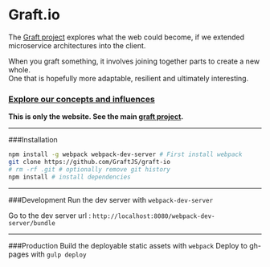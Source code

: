# Graft.io

The [Graft project](http://graft.io) explores what the web could become, if we extended microservice architectures into the client.  

When you graft something, it involves joining together parts to create a new whole.  
One that is hopefully more adaptable, resilient and ultimately interesting.

### [Explore our concepts and influences](http://wayfinder.co/pathways/5365c71219e552110093ba31/graft-full-stack-node-js-through-microservices)

__This is only the website. See the main [graft project](https://github.com/GraftJS/graft).__

---

###Installation

```bash
npm install -g webpack webpack-dev-server # First install webpack
git clone https://github.com/GraftJS/graft-io
# rm -rf .git # optionally remove git history
npm install # install dependencies
```

---

###Development
Run the dev server with ```webpack-dev-server```

Go to the dev server url : ```http://localhost:8080/webpack-dev-server/bundle```

---

###Production
Build the deployable static assets with ```webpack```
Deploy to gh-pages with ```gulp deploy```
